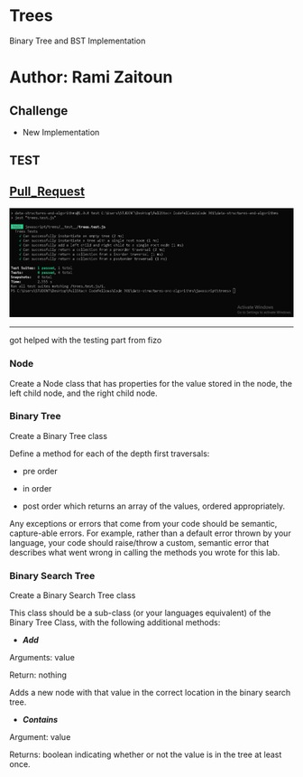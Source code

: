 # Trees

Binary Tree and BST Implementation

# Author: Rami Zaitoun

## Challenge

- New Implementation

## TEST 
## [Pull_Request](https://github.com/MasteRminD6666/data-structures-and-algorithms/pull/35)

![](https://github.com/MasteRminD6666/data-structures-and-algorithms/blob/main/javascript/trees/assets/tree.PNG?raw=true)

-----------------------------

got helped with the testing part from fizo 

### Node

Create a Node class that has properties for the value stored in the node, the left child node, and the right child node.

### Binary Tree

Create a Binary Tree class

Define a method for each of the depth first traversals:

- pre order

- in order

- post order which returns an array of the values, ordered appropriately.

Any exceptions or errors that come from your code should be semantic, capture-able errors. For example, rather than a default error thrown by your language, your code should raise/throw a custom, semantic error that describes what went wrong in calling the methods you wrote for this lab.

### Binary Search Tree

Create a Binary Search Tree class

This class should be a sub-class (or your languages equivalent) of the Binary Tree Class, with the following additional methods:

- ***Add***

Arguments: value

Return: nothing

Adds a new node with that value in the correct location in the binary search tree.

- ***Contains***

Argument: value

Returns: boolean indicating whether or not the value is in the tree at least once.

